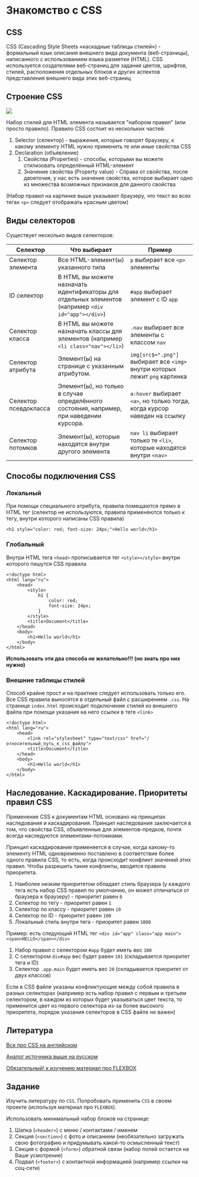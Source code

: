 # Знакомство с CSS

## CSS

CSS (Cascading Style Sheets «каскадные таблицы стилей») - формальный язык описания внешнего вида документа
(веб-страницы), написанного с использованием языка разметки (HTML). CSS используется создателями веб-страниц для задания
цветов, шрифтов, стилей, расположения отдельных блоков и других аспектов представления внешнего вида этих веб-страниц

## Строение CSS
![](https://html5book.ru/wp-content/uploads/2014/12/css_osnovy.png)

Набор стилей для HTML элемента называется "набором правил" (или просто правило).
Правило CSS состоит из нескольких частей:

1. Selector (селектор) -  выражения, которые говорят браузеру, к какому элементу HTML нужно применить
те или иные свойства CSS
2. Declaration (объявление)
   1. Свойства (Properties) - способы, которыми вы можете стилизовать определённый HTML-элемент
   2. Значение свойства (Property value) - Справа от свойства, после двоеточия, у нас есть значение свойства,
   которое выбирает одно из множества возможных признаков для данного свойства

(Набор правил на картинке выше указывает браузеру, что текст во всех тегах `<p>` следует отображать красным цветом)

## Виды селекторов

Существует несколько видов селекторов:

| Селектор      | Что выбирает | Пример |
| ----------- | ----------- | -----------  |
| Селектор элемента  | Все HTML-элемент(ы) указанного типа | `p` выбирает все `<p>` элементы  |
| ID селектор  | В HTML вы можете назначать идентификаторы для отдельных элементов (например `<div id="app"></div>`) | `#app` выбирает элемент с ID `app`  |
| Селектор класса  | В HTML вы можете назначать классы для элементов (например `<li class="nav"></li>`) | `.nav` выбирает все элементы с классом `nav`  |
| Селектор атрибута  | Элемент(ы) на странице с указанным атрибутом. | `img[src$=".png"]` выбирает все `<img>` внутри которых лежит `png` картинка  |
| Селектор псевдокласса  | Элемент(ы), но только в случае определённого состояния, например, при наведении курсора. | `a:hover` выбирает `<a>`, но только тогда, когда курсор наведен на ссылку  |
| Селектор потомков  | Элемент(ы), которые находятся внутри другого элемента | `nav li` выбирает только те `<li>`, которые находятся внутри `<nav>`  |

## Способы подключения CSS

### Локальный
При помощи специального атрибута, правила помещаются прямо в HTML тег (селектор не используются,
правила применяются только к тегу, внутри которого написаны CSS правила)

`<h1 style="color: red; font-size: 24px;">Hello world</h1>`

### Глобальный
Внутри HTML тега `<head>` прописывается тег `<style></style>` внутри которого пишутся CSS правила


    <!doctype html>
    <html lang="ru">
        <head>
            <style>
                h1 {
                    color: red;
                    font-size: 24px;
                }
            </style>
            <title>Document</title>
        </head>
        <body>
            <h1>Hello world</h1>
        </body>
    </html>


**Использовать эти два способа не желательно!!! (но знать про них нужно)**

### Внешние таблицы стилей

Способ крайне прост и на практике следует использовать только его. Все CSS правила выносятся в отдельный файл с
расширением `.css`. На странице `index.html` происходит подключение стилей из внешнего файла при помощи указания на него
ссылки в теге `<link>`

    <!doctype html>
    <html lang="ru">
        <head>
            <link rel="stylesheet" type="text/css" href="/относительный_путь_к_css_файлу">
            <title>Document</title>
        </head>
        <body>
            <h1>Hello world</h1>
        </body>
    </html>

## Наследование. Каскадирование. Приоритеты правил CSS

Применение CSS к документам HTML основано на принципах наследования и каскадирования. Принцип наследования заключается
в том, что свойства CSS, объявленные для элементов-предков, почти всегда наследуются элементами-потомками.

Принцип каскадирования применяется в случае, когда какому-то элементу HTML одновременно поставлено в соответствие более
одного правила CSS, то есть, когда происходит конфликт значений этих правил. Чтобы разрешить такие конфликты, вводятся
правила приоритета.

1. Наиболее низким приоритетом обладает стиль браузера (у каждого тега есть набор CSS правил по умолчанию, он может
отличаться от браузера к браузеру) - приоритет равен `0`
2. Селектор по тегу - приоритет равен `1`
3. Селектор по классу - приоритет равен `10`
4. Селектор по ID - приоритет равен `100`
5. Локальный стиль внутри тега - приоритет равен `1000`

Пример: есть следующий HTML тег `<div id="app" class="app main"><span>HELLO</span></div>`

1. Набор правил с селектором `#app` будет иметь вес `100`
2. С селектором `div#app` вес будет равен `101` (складывается приоритет тега и ID)
3. Селектор `.app.main` будет иметь вес `20` (складывается приоритет от двух классов)

Если в CSS файле указаны конфликтующие между собой правила в разных селекторах (например есть
набор правил с первым и третьем селектором, в каждом из которых будет указываться цвет текста, то применится цвет
из первого селектора из-за более высокого приоритета, порядок указания селекторов в CSS файле не важен)

## Литература

[Все про CSS на английском](https://www.w3schools.com/css/default.asp)

[Аналог источника выше на русском](https://html5book.ru/css-css3/)


[Обязательный! к изучению материал про FLEXBOX](https://tproger.ru/translations/how-css-flexbox-works/)

## Задание

Изучить литературу по `CSS`. Попробовать применить `CSS` в своем проекте (используя материал про `FLEXBOX`).  

Использовать минимальный набор блоков на странице:
1. Шапка (`<header>`) с меню / контактами / именем
2. Секция (`<section>`) с фото и описанием (необязательно загружать свою фотографию и придумывать 
какой-то осмысленный текст)
3. Секция с формой (`<form>`) обратной связи (набор полей остается на Ваше усмотрение)
4. Подвал (`<footer>`) с контактной информацией (например ссылки на соц-сети)

